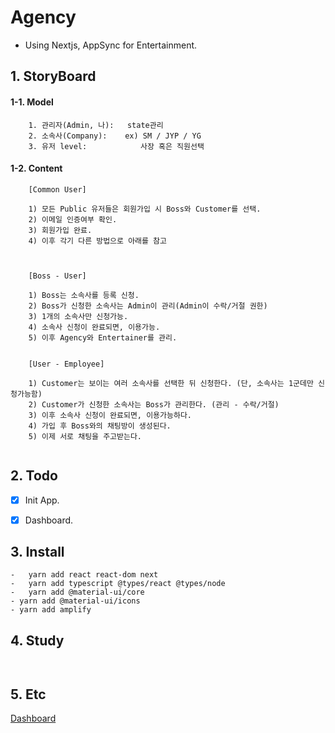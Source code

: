 #  Agency
- Using Nextjs, AppSync for Entertainment.


## 1. StoryBoard

#### 1-1. Model
```
	1. 관리자(Admin, 나):	state관리
	2. 소속사(Company):  	ex) SM / JYP / YG
	3. 유저 level:			사장 혹은 직원선택
```

#### 1-2.  Content
```
	[Common User]
	
	1) 모든 Public 유저들은 회원가입 시 Boss와 Customer를 선택.
	2) 이메일 인증여부 확인.
	3) 회원가입 완료.
	4) 이후 각기 다른 방법으로 아래를 참고
	
	
	
	[Boss - User]
	
	1) Boss는 소속사를 등록 신청.
	2) Boss가 신청한 소속사는 Admin이 관리(Admin이 수락/거절 권한)
	3) 1개의 소속사만 신청가능.
	4) 소속사 신청이 완료되면, 이용가능.
	5) 이후 Agency와 Entertainer를 관리.

  
	[User - Employee]
	
	1) Customer는 보이는 여러 소속사를 선택한 뒤 신청한다. (단, 소속사는 1군데만 신청가능함)
	2) Customer가 신청한 소속사는 Boss가 관리한다. (관리 - 수락/거절)
	3) 이후 소속사 신청이 완료되면, 이용가능하다.
	4) 가입 후 Boss와의 채팅방이 생성된다.
	5) 이제 서로 채팅을 주고받는다.
	
```
  
  
## 2. Todo
- [x] Init App.
- [x] Dashboard.



## 3. Install
```
-	yarn add react react-dom next 
-	yarn add typescript @types/react @types/node
-	yarn add @material-ui/core
- yarn add @material-ui/icons
- yarn add amplify

```

## 4. Study
```
	
```


## 5. Etc
[Dashboard](https://github.com/mui-org/material-ui/blob/master/docs/src/pages/getting-started/templates/dashboard/Dashboard.js)
```

```
